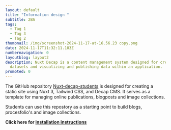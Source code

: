 ```yaml
---
layout: default
title: "Information design "
subtitle: 2BA
tags:
  - Tag 1
  - Tag 3
  - Tag 2
thumbnail: /img/screenshot-2024-11-17-at-16.56.23 copy.png
date: 2024-11-17T11:32:11.103Z
numbernavigation: 0
layoutblog: layout2
description: Nuxt Decap is a content management system designed for creating
  datasets and visualizing and publishing data within an application.
promoted: 0
---
```


The GitHub repository [Nuxt-decap-students](https://github.com/bureaupixel/Nuxt-decap-students) is designed for creating a static site using Nuxt 3, Tailwind CSS, and Decap CMS. It serves as a template for managing online publications, blogposts and image collections.

Students can use this repostory as a starting point to build blogs, procesfolio's and image collections.

**Click here for [installation instructions](https://bpedu2425.netlify.app/folders/startguide/page7)**
